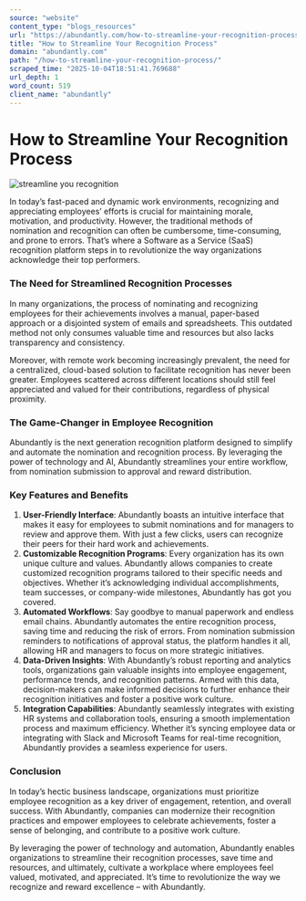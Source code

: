 ```yaml
---
source: "website"
content_type: "blogs_resources"
url: "https://abundantly.com/how-to-streamline-your-recognition-process/"
title: "How to Streamline Your Recognition Process"
domain: "abundantly.com"
path: "/how-to-streamline-your-recognition-process/"
scraped_time: "2025-10-04T18:51:41.769688"
url_depth: 1
word_count: 519
client_name: "abundantly"
---
```


# How to Streamline Your Recognition Process

![streamline you recognition](https://abundantly.com/wp-content/uploads/2024/02/Streamline-Your-Recognition-Process-300x204.png)

In today’s fast-paced and dynamic work environments, recognizing and appreciating employees’ efforts is crucial for maintaining morale, motivation, and productivity. However, the traditional methods of nomination and recognition can often be cumbersome, time-consuming, and prone to errors. That’s where a Software as a Service (SaaS) recognition platform steps in to revolutionize the way organizations acknowledge their top performers.

### The Need for Streamlined Recognition Processes

In many organizations, the process of nominating and recognizing employees for their achievements involves a manual, paper-based approach or a disjointed system of emails and spreadsheets. This outdated method not only consumes valuable time and resources but also lacks transparency and consistency.

Moreover, with remote work becoming increasingly prevalent, the need for a centralized, cloud-based solution to facilitate recognition has never been greater. Employees scattered across different locations should still feel appreciated and valued for their contributions, regardless of physical proximity.

### The Game-Changer in Employee Recognition

Abundantly is the next generation recognition platform designed to simplify and automate the nomination and recognition process. By leveraging the power of technology and AI, Abundantly streamlines your entire workflow, from nomination submission to approval and reward distribution.

### Key Features and Benefits

1.  **User-Friendly Interface**: Abundantly boasts an intuitive interface that makes it easy for employees to submit nominations and for managers to review and approve them. With just a few clicks, users can recognize their peers for their hard work and achievements.
2.  **Customizable Recognition Programs**: Every organization has its own unique culture and values. Abundantly allows companies to create customized recognition programs tailored to their specific needs and objectives. Whether it’s acknowledging individual accomplishments, team successes, or company-wide milestones, Abundantly has got you covered.
3.  **Automated Workflows**: Say goodbye to manual paperwork and endless email chains. Abundantly automates the entire recognition process, saving time and reducing the risk of errors. From nomination submission reminders to notifications of approval status, the platform handles it all, allowing HR and managers to focus on more strategic initiatives.
4.  **Data-Driven Insights**: With Abundantly’s robust reporting and analytics tools, organizations gain valuable insights into employee engagement, performance trends, and recognition patterns. Armed with this data, decision-makers can make informed decisions to further enhance their recognition initiatives and foster a positive work culture.
5.  **Integration Capabilities**: Abundantly seamlessly integrates with existing HR systems and collaboration tools, ensuring a smooth implementation process and maximum efficiency. Whether it’s syncing employee data or integrating with Slack and Microsoft Teams for real-time recognition, Abundantly provides a seamless experience for users.

### Conclusion

In today’s hectic business landscape, organizations must prioritize employee recognition as a key driver of engagement, retention, and overall success. With Abundantly, companies can modernize their recognition practices and empower employees to celebrate achievements, foster a sense of belonging, and contribute to a positive work culture.

By leveraging the power of technology and automation, Abundantly enables organizations to streamline their recognition processes, save time and resources, and ultimately, cultivate a workplace where employees feel valued, motivated, and appreciated. It’s time to revolutionize the way we recognize and reward excellence – with Abundantly.